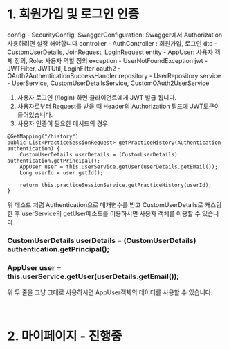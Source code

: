 # 1. 회원가입 및 로그인 인증
config - SecurityConfig, SwaggerConfiguration: Swagger에서 Authorization사용하려면 설정 해야합니다
controller - AuthController : 회원가입, 로그인
dto - CustomUserDetails, JoinRequest, LoginRequest
entity - AppUser: 사용자 객체 정의, Role: 사용자 역할 정의
exception - UserNotFoundException
jwt - JWTFilter, JWTUtil, LoginFilter
oauth2 - OAuth2AuthenticationSuccessHandler
repository - UserRepository
service - UserService, CustomUserDetailsService, CustomOAuth2UserService

1. 사용자 로그인 (/login) 하면 클라이언트에게 JWT 발급 됩니다. 
2. 사용자로부터 Request를 받을 때 Header의 Authorization 필드에 JWT토큰이 들어있습니다.
3. 사용자 인증이 필요한 메서드의 경우 
```
@GetMapping("/history")
public List<PracticeSessionRequest> getPracticeHistory(Authentication authentication) {
    CustomUserDetails userDetails = (CustomUserDetails) authentication.getPrincipal();
    AppUser user = this.userService.getUser(userDetails.getEmail());
    Long userId = user.getId();

    return this.practiceSessionService.getPracticeHistory(userId);
}
```
위 메소드 처럼 Authentication으로 매개변수를 받고 CustomUserDetails로 캐스팅한 후 userService의 getUser메소드를 이용하시면 사용자 객체를 이용할 수 있습니다. 

### CustomUserDetails userDetails = (CustomUserDetails) authentication.getPrincipal();
### AppUser user = this.userService.getUser(userDetails.getEmail());

위 두 줄을 그냥 그대로 사용하시면 AppUser객체의 데이터를 사용할 수 있습니다. 
   
</br>

# 2. 마이페이지 - 진행중
